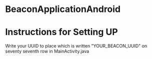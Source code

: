 # BeaconApplicationAndroid

<h1><b>Instructions for Setting UP</b></h1>

Write your UUID to place which is written "YOUR_BEACON_UUID" on seventy seventh row in MainActivity.java
